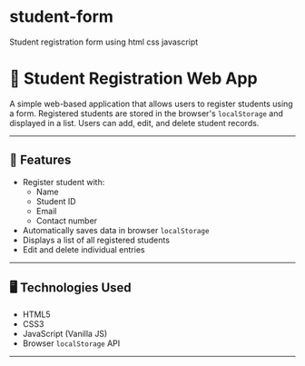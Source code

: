 # student-form
Student registration form using html css javascript

# 🧾 Student Registration Web App

A simple web-based application that allows users to register students using a form. Registered students are stored in the browser's `localStorage` and displayed in a list. Users can add, edit, and delete student records.

---

## 🚀 Features

- Register student with:
  - Name
  - Student ID
  - Email
  - Contact number
- Automatically saves data in browser `localStorage`
- Displays a list of all registered students
- Edit and delete individual entries


---

## 🖥️ Technologies Used

- HTML5
- CSS3
- JavaScript (Vanilla JS)
- Browser `localStorage` API

---


